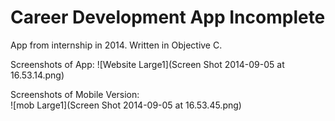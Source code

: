# Career Development App Incomplete 
App from internship in 2014. Written in Objective C. 

Screenshots of App: 
![Website Large1](Screen Shot 2014-09-05 at 16.53.14.png)

Screenshots of Mobile Version:  
![mob Large1](Screen Shot 2014-09-05 at 16.53.45.png)
